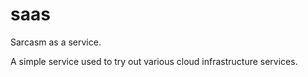 # saas

Sarcasm as a service. 

A simple service used to try out various cloud infrastructure services.
